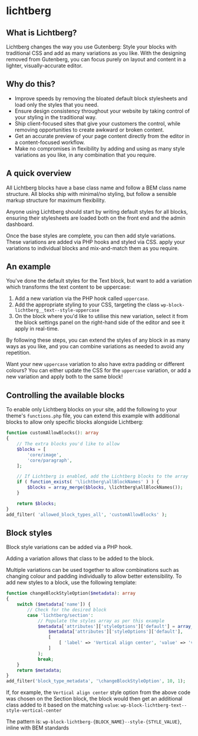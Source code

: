# lichtberg

## What is Lichtberg?

Lichtberg changes the way you use Gutenberg: Style your blocks with traditional CSS and add as many variations as you like. With the designing removed from Gutenberg, you can focus purely on layout and content in a lighter, visually-accurate editor.

## Why do this?

- Improve speeds by removing the bloated default block stylesheets and load only the styles that you need.
- Ensure design consistency throughout your website by taking control of your styling in the traditional way.
- Ship client-focused sites that give your customers the control, while removing opportunities to create awkward or broken content.
- Get an accurate preview of your page content directly from the editor in a content-focused workflow.
- Make no compromises in flexibility by adding and using as many style variations as you like, in any combination that you require.

## A quick overview

All Lichtberg blocks have a base class name and follow a BEM class name structure. All blocks ship with minimal/no styling, but follow a sensible markup structure for maximum flexibility.

Anyone using Lichtberg should start by writing default styles for all blocks, ensuring their stylesheets are loaded both on the front end and the admin dashboard.

Once the base styles are complete, you can then add style variations. These variations are added via PHP hooks and styled via CSS. apply your variations to individual blocks and mix-and-match them as you require.

## An example

You've done the default styles for the Text block, but want to add a variation which transforms the text content to be uppercase:

1. Add a new variation via the PHP hook called `uppercase`.
2. Add the appropriate styling to your CSS, targeting the class `wp-block-lichtberg__text--style-uppercase`
3. On the block where you'd like to utilise this new variation, select it from the block settings panel on the right-hand side of the editor and see it apply in real-time.

By following these steps, you can extend the styles of any block in as many ways as you like, and you can combine variations as needed to avoid any repetition.

Want your new `uppercase` variation to also have extra padding or different colours? You can either update the CSS for the `uppercase` variation, or add a new variation and apply both to the same block!

## Controlling the available blocks

To enable only Lichtberg blocks on your site, add the following to your theme's `functions.php` file, you can extend this example with additional blocks to allow only specific blocks alongside Lichtberg:

```php
function customAllowBlocks(): array
{
    // The extra blocks you'd like to allow
    $blocks = [
		'core/image',
		'core/paragraph',
    ];

    // If Lichtberg is enabled, add the Lichtberg blocks to the array
    if ( function_exists( '\lichtberg\allBlockNames' ) ) {
        $blocks = array_merge($blocks, \lichtberg\allBlockNames());
    }

    return $blocks;
}
add_filter( 'allowed_block_types_all', 'customAllowBlocks' );
```

## Block styles

Block style variations can be added via a PHP hook.

Adding a variation allows that class to be added to the block.

Multiple variations can be used together to allow combinations such as changing colour and padding individually to allow better extensibility.
To add new styles to a block, use the following template:

```php
function changeBlockStyleOption($metadata): array
{
    switch ($metadata['name']) {
        // Check for the desired block
        case 'lichtberg/section':
            // Populate the styles array as per this example
            $metadata['attributes']['styleOptions']['default'] = array_merge(
                $metadata['attributes']['styleOptions']['default'],
                [
                    [ 'label' => 'Vertical align center', 'value' => 'vertical-center' ]
                ]
            );
            break;
    }
    return $metadata;
}
add_filter('block_type_metadata', '\changeBlockStyleOption', 10, 1);
```

If, for example, the `Vertical align center` style option from the above code was chosen on the Section block, the block would then get an additional class added to it based on the matching `value`: `wp-block-lichtberg-text--style-vertical-center`

The pattern is: `wp-block-lichtberg-{BLOCK_NAME}--style-{STYLE_VALUE}`, inline with BEM standards
